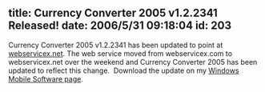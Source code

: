 title: Currency Converter 2005 v1.2.2341 Released!
date: 2006/5/31 09:18:04
id: 203
---
Currency Converter 2005 v1.2.2341 has been updated to point at [webservicex.net](http://www.webservicex.net/). The web service moved from webservicex.com to webservicex.net over the weekend and Currency Converter 2005 has been updated to reflect this change.  Download the update on my [Windows Mobile Software page](WindowsMobileSoftware.aspx).  
